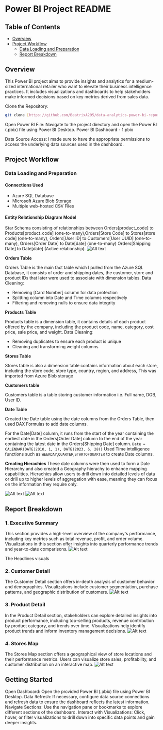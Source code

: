 # Power BI Project README
## Table of Contents 
- [Overview](https://github.com/BeatrixA295/data-analytics-power-bi-report965/edit/main/README.md#overview)
- [Project Workflow](https://github.com/BeatrixA295/data-analytics-power-bi-report965/edit/main/README.md#project-workflow)
  - [Data Loading and Preparation](https://github.com/BeatrixA295/data-analytics-power-bi-report965/edit/main/README.md#data-loading-and-preparation)
  - [Report Breakdown](https://github.com/BeatrixA295/data-analytics-power-bi-report965/edit/main/README.md#report-breakdown)
## Overview
This Power BI project aims to provide insights and analytics for a medium-sized international retailer who want to elevate their business intelligence practices. It includes visualizations and dashboards to help stakeholders make informed decisions based on key metrics derived from sales data.

Clone the Repository:
```bash
git clone [https://github.com/BeatrixA295/data-analytics-power-bi-report965]
```
Open Power BI File:
Navigate to the project directory and open the Power BI (.pbix) file using Power BI Desktop.
Power BI Dashboard - 1.pbix

Data Source Access: I made sure to have the appropriate permissions to access the underlying data sources used in the dashboard.
## Project Workflow
### Data Loading and Preparation
#### Connections Used
- Azure SQL Database
- Microsoft Azure Blob Storage
- Multiple web-hosted CSV Files
#### Entity Relationship Diagram Model
Star Schema consisting of relationships between Orders[product_code] to Products[product_code] (one-to-many),Orders[Store Code] to Stores[store code] (one-to-many),
Orders[User ID] to Customers[User UUID] (one-to-many), Orders[Order Date] to Date[date] (one-to-many)
Orders[Shipping Date] to Date[date] (Active relationship).
![Alt text](<ERD.png>)

**Orders Table**

Orders Table is the main fact table which I pulled from the Azure SQL Database, it consists of order and shipping dates, the customer, store and product IDs that later were used to associate with dimension tables.
Data Cleaning:
  - Removing [Card Number] column for data protection
  - Splitting column into Date and Time columns respectively
  - Filtering and removing nulls to ensure data integrity

**Products Table**

Products table is a dimension table, it contains details of each product offered by the company, including the product code, name, category, cost price, sale price, and weight.
Data Cleaning:
  - Removing duplicates to ensure each product is unique
  - Cleaning and transforming weight columns 

**Stores Table**

Stores table is also a dimension table contains information about each store, including the store code, store type, country, region, and address, This was imported from Azure Blob storage

**Customers table** 

Customers table is a table storing customer information i.e. Full name, DOB, User ID.

**Date Table**

Created the Date table using the date columns from the Orders Table, then used DAX Formulas to add date columns.

For the Date[Date] column, it runs from the start of the year containing the earliest date in the Orders[Order Date] column to the end of the year containing the latest date in the Orders[Shipping Date] column.
`Date = CALENDAR(DATE(2010, 1, 1), DATE(2023, 6, 28))`
Used Time intelligence functions such as `WEEKDAY`,`QUARTER`,`STARTOFQUARTER` to create Date columns.

**Creating Hierachies**
These date columns were then used to form a Date Hierarchy and also created a Geography hierachy to enhance mapping capabilities. Hierachies allow users to drill down into detailed levels of data or drill up to higher levels of aggregation with ease, meaning they can focus on the information they require only.

![Alt text](<Date Hierarchy.png>)
![Alt text](<Geography Hierarchy.png>)

## Report Breakdown
### 1. Executive Summary
This section provides a high-level overview of the company's performance, including key metrics such as total revenue, profit, and order volume. Visualizations in this section offer insights into quarterly performance trends and year-to-date comparisons.
![Alt text](<Executive Summary.png>)

The Headlines visuals 

 

### 2. Customer Detail
The Customer Detail section offers in-depth analysis of customer behavior and demographics. Visualizations include customer segmentation, purchase patterns, and geographic distribution of customers.
![Alt text](<Customer Detail.png>)

### 3. Product Detail
In the Product Detail section, stakeholders can explore detailed insights into product performance, including top-selling products, revenue contribution by product category, and trends over time. Visualizations help identify product trends and inform inventory management decisions.
![Alt text](<Product Detail.png>)

### 4. Stores Map
The Stores Map section offers a geographical view of store locations and their performance metrics. Users can visualize store sales, profitability, and customer distribution on an interactive map.
![Alt text](<Stores map.png>)

## Getting Started
Open Dashboard: Open the provided Power BI (.pbix) file using Power BI Desktop.
Data Refresh: If necessary, configure data source connections and refresh data to ensure the dashboard reflects the latest information.
Navigate Sections: Use the navigation pane or bookmarks to explore different sections of the dashboard.
Interact with Visualizations: Click, hover, or filter visualizations to drill down into specific data points and gain deeper insights.

